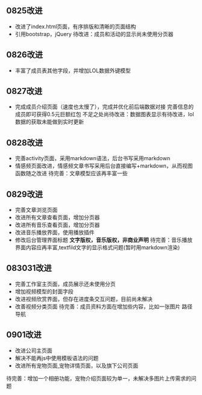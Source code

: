 ## 0825改进
* 改进了index.html页面，有序排版和清晰的页面结构
* 引用bootstrap，jQuery
待改进：成员和活动的显示尚未使用分页器
## 0826改进
* 丰富了成员表其他字段，并增加LOL数据外键模型

## 0827改进
* 完成成员介绍页面（速度也太慢了），完成并优化前后端数据对接
完善信息的成员即可获得0.5元巨额红包
不足之处尚待改进：数据图表显示有待改进，lol数据的获取未能做到实时更新
## 0828改进
* 完善activity页面，采用markdown语法，后台书写采用markdown
* 情感频页面改进，情感频文章书写采用后台直接编写+markdown，从而视图函数随之改进
待完善：文章模型应该再丰富一些

## 0829改进
* 完善文章浏览页面
* 改进所有文章查看页面，增加分页器
* 改进所有音乐查看页面，增加分页器
* 改进音乐播放界面，使用播放插件
* 修改后台管理界面标题
**文字版权，音乐版权，非商业声明**
待完善：音乐播放界面内容应再丰富,textfild文字的显示格式问题(暂时用markdown渲染)

## 083031改进
* 完善工作室主页面，成员展示还未使用分页
* 增加视频模型的封面字段
* 改进视频欣赏界面，但存在进度条交互问题，目前尚未解决
* 改善视频分类页面
待完善：成员资料方面在增加些内容，比如一张图片
路径导航
## 0901改进
* 改进公司主页面
* 解决不能再js中使用模板语法的问题
* 改进所有宠物页面,宠物详情页面，以及旗下公司页面

待完善：增加一个相册功能，宠物介绍页面较为单一，未解决多图片上传需求的问题



